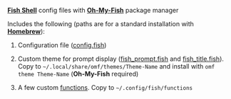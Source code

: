 [__Fish Shell__](fishshell.com) config files with [__Oh-My-Fish__](https://github.com/oh-my-fish/) package manager

Includes the following (paths are for a standard installation with [__Homebrew__](http://brew.sh/)):

1. Configuration file ([config.fish](https://github.com/eugenesvk/Settings-Fish/blob/master/config.fish))

2. Custom theme for prompt display ([fish_prompt.fish](https://github.com/eugenesvk/Settings-Fish/blob/master/Theme/fish_prompt.fish) and [fish_title.fish](https://github.com/eugenesvk/Settings-Fish/blob/master/Theme/fish_title.fish)). Copy to `~/.local/share/omf/themes/Theme-Name` and install with `omf theme Theme-Name` (__Oh-My-Fish__ required)

3. A few custom [functions](https://github.com/eugenesvk/Settings-Fish/tree/master/Functions). Copy to `~/.config/fish/functions`
